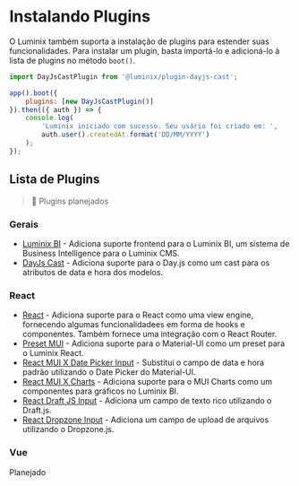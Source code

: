 # Instalando Plugins

O Luminix também suporta a instalação de plugins para estender suas funcionalidades. Para instalar um plugin, basta importá-lo e adicioná-lo à lista de plugins no método `boot()`.

```javascript
import DayJsCastPlugin from '@luminix/plugin-dayjs-cast';

app().boot({
    plugins: [new DayJsCastPlugin()]
}).then(({ auth }) => {
    console.log(
        'Luminix iniciado com sucesso. Seu usário foi criado em: ', 
        auth.user().createdAt.format('DD/MM/YYYY')
    );
});
```

## Lista de Plugins

 > :construction_worker: Plugins planejados

### Gerais
- [Luminix BI](https://github.com/luminix-cms/plugin-bi) - Adiciona suporte frontend para o Luminix BI, um sistema de Business Intelligence para o Luminix CMS.
- [DayJs Cast](https://github.com/luminix-cms/plugin-dayjs-cast) - Adiciona suporte para o Day.js como um cast para os atributos de data e hora dos modelos.

### React
- [React](https://github.com/luminix-cms/plugin-react) - Adiciona suporte para o React como uma view engine, fornecendo algumas funcionalidadees em forma de hooks e componentes. Também fornece uma integração com o React Router.
- [Preset MUI](https://github.com/luminix-cms/plugin-preset-mui) - Adiciona suporte para o Material-UI como um preset para o Luminix React.
- [React MUI X Date Picker Input](https://github.com/luminix-cms/plugin-react-mui-x-date-picker-input) - Substitui o campo de data e hora padrão utilizando o Date Picker do Material-UI.
- [React MUI X Charts](https://github.com/luminix-cms/plugin-react-mui-x-charts) - Adiciona suporte para o MUI Charts como um componentes para gráficos no Luminix BI.
- [React Draft JS Input](https://github.com/luminix-cms/plugin-react-draft-js-input) - Adiciona um campo de texto rico utilizando o Draft.js.
- [React Dropzone Input](https://github.com/luminix-cms/plugin-react-dropzone-input) - Adiciona um campo de upload de arquivos utilizando o Dropzone.js.

### Vue

Planejado

